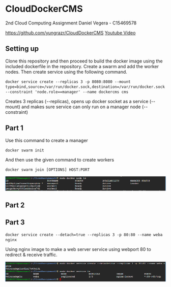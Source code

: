 # CloudDockerCMS

2nd Cloud Computing Assignment
Daniel Vegera - C15469578

https://github.com/yungrazr/CloudDockerCMS
[Youtube Video](https://www.youtube.com/watch?v=uMqqn6jppjU)

## Setting up

Clone this repository and then proceed to build the docker image using the included dockerfile in the repository.
Create a swarm and add the worker nodes.
Then create service using the following command.
```
docker service create --replicas 3 -p 8080:8080 --mount type=bind,source=/var/run/docker.sock,destination=/var/run/docker.sock --constraint 'node.role==manager' --name dockercms cms
```
Creates 3 replicas (--replicas), opens up docker socket as a service (--mount) and makes sure service can only run on a manager node (--constraint)

## Part 1

Use this command to create a manager
```
docker swarm init
```
And then use the given command to create workers
```
docker swarm join [OPTIONS] HOST:PORT
```
![Image 1](/1.png?raw=true "Screenshot")

## Part 2


## Part 3

```
docker service create --detach=true --replicas 3 -p 80:80 --name weba nginx
```
Using nginx image to make a web server service using webport 80 to redirect & receive traffic.

![Image 2](/2.png?raw=true "Screenshot")